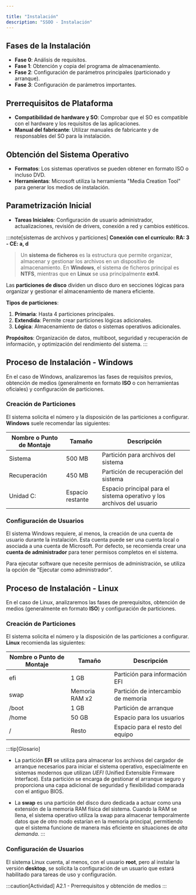 ```yaml
---

title: "Instalación"  
description: "SSOO - Instalación"  
---
```


## Fases de la Instalación
- **Fase 0**: Análisis de requisitos.
- **Fase 1**: Obtención y copia del programa de almacenamiento.
- **Fase 2**: Configuración de parámetros principales (particionado y arranque).
- **Fase 3**: Configuración de parámetros importantes.

## Prerrequisitos de Plataforma
- **Compatibilidad de hardware y SO**: Comprobar que el SO es compatible con el hardware y los requisitos de las aplicaciones.
- **Manual del fabricante**: Utilizar manuales de fabricante y de responsables del SO para la instalación.

## Obtención del Sistema Operativo
- **Formatos**: Los sistemas operativos se pueden obtener en formato ISO o incluso DVD.
- **Herramientas**: Microsoft utiliza la herramienta "Media Creation Tool" para generar los medios de instalación.

## Parametrización Inicial
- **Tareas Iniciales**: Configuración de usuario administrador, actualizaciones, revisión de drivers, conexión a red y cambios estéticos.

:::note[sistemas de archivos y particiones]
**Conexión con el currículo: RA: 3 - CE: a, d**

> Un **sistema de ficheros** es la estructura que permite organizar, almacenar y gestionar los archivos en un dispositivo de almacenamiento. En **Windows**, el sistema de ficheros principal es **NTFS**, mientras que en **Linux** se usa principalmente **ext4**.

Las **particiones de disco** dividen un disco duro en secciones lógicas para organizar y gestionar el almacenamiento de manera eficiente.

**Tipos de particiones**:  
1. **Primaria**: Hasta 4 particiones principales.
2. **Extendida**: Permite crear particiones lógicas adicionales.
3. **Lógica**: Almacenamiento de datos o sistemas operativos adicionales.

**Propósitos**: Organización de datos, multiboot, seguridad y recuperación de información, y optimización del rendimiento del sistema.
:::

## Proceso de Instalación - Windows

En el caso de Windows, analizaremos las fases de requisitos previos, obtención de medios (generalmente en formato **ISO** o con herramientas oficiales) y configuración de particiones.

### Creación de Particiones
El sistema solicita el número y la disposición de las particiones a configurar. **Windows** suele recomendar las siguientes:

| Nombre o Punto de Montaje  | Tamaño          | Descripción                            |
|----------------------------|-----------------|----------------------------------------|
| Sistema                    | 500 MB          | Partición para archivos del sistema    |
| Recuperación               | 450 MB          | Partición de recuperación del sistema  |
| Unidad C:                  | Espacio restante| Espacio principal para el sistema operativo y los archivos del usuario |

### Configuración de Usuarios
El sistema Windows requiere, al menos, la creación de una cuenta de usuario durante la instalación. Esta cuenta puede ser una cuenta local o asociada a una cuenta de Microsoft. Por defecto, se recomienda crear una **cuenta de administrador** para tener permisos completos en el sistema.

Para ejecutar software que necesite permisos de administración, se utiliza la opción de "Ejecutar como administrador".

## Proceso de Instalación - Linux

En el caso de Linux, analizaremos las fases de prerequisitos, obtención de medios (generalmente en formato **ISO**) y configuración de particiones.

### Creación de Particiones   
El sistema solicita el número y la disposición de las particiones a configurar. **Linux** recomienda las siguientes:

| Nombre o Punto de Montaje | Tamaño          | Descripción                           |
|---------------------------|-----------------|---------------------------------------|
| efi                       | 1 GB            | Partición para información EFI        |
| swap                      | Memoria RAM x2  | Partición de intercambio de memoria   |
| /boot                     | 1 GB            | Partición de arranque                 |
| /home                     | 50 GB           | Espacio para los usuarios             |
| /                         | Resto           | Espacio para el resto del equipo      |


:::tip[Glosario]
- La partición **EFI** se utiliza para almacenar los archivos del cargador de arranque necesarios para iniciar el sistema operativo, especialmente en sistemas modernos que utilizan _UEFI_ (Unified Extensible Firmware Interface). Esta partición se encarga de gestionar el arranque seguro y proporciona una capa adicional de seguridad y flexibilidad comparada con el antiguo BIOS.

- La **swap** es una partición del disco duro dedicada a actuar como una extensión de la memoria RAM física del sistema. Cuando la RAM se llena, el sistema operativo utiliza la swap para almacenar temporalmente datos que de otro modo estarían en la memoria principal, permitiendo que el sistema funcione de manera más eficiente en situaciones de _alta demanda_.
:::

### Configuración de Usuarios
El sistema Linux cuenta, al menos, con el usuario **root**, pero al instalar la versión **desktop**, se solicita la configuración de un usuario que estará habilitado para tareas de uso y configuración.

:::caution[Actividad]
A2.1 - Prerrequisitos y obtención de medios
:::